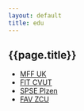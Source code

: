 ```yaml
---
layout: default
title: edu
---
```



## {{page.title}}


* [MFF UK](/edu/mff/)
* [FIT CVUT](/edu/fit-cvut/)
* [SPSE Plzen](/edu/spse-plzen/)
* [FAV ZCU](/edu/fav-zcu/)

